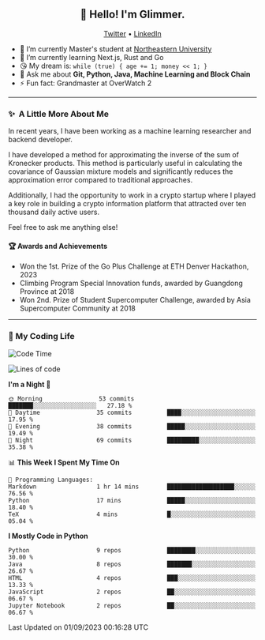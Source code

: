 <h2 align="center">👋 Hello! I'm Glimmer.</h2>
<p align="center">
  <a href="https://twitter.com/glimmerllx">Twitter</a> •
  <a href="https://www.linkedin.com/in/glimmer0x/">LinkedIn</a>
</p>

- 🔭 I’m currently Master's student at [Northeastern University](https://www.northeastern.edu/)
- 🌱 I’m currently learning Next.js, Rust and Go
- 😘 My dream is: `while (true) { age += 1; money << 1; }`
- 💬 Ask me about **Git, Python, Java, Machine Learning and Block Chain**
- ⚡ Fun fact: Grandmaster at OverWatch 2

---
### ✨&nbsp; A Little More About Me
In recent years, I have been working as a machine learning researcher and backend developer. 

I have developed a method for approximating the inverse of the sum of Kronecker products. This method is particularly useful in calculating the covariance of Gaussian mixture models and significantly reduces the approximation error compared to traditional approaches.

Additionally, I had the opportunity to work in a crypto startup where I played a key role in building a crypto information platform that attracted over ten thousand daily active users.

Feel free to ask me anything else!

#### 🏆 Awards and Achievements
- Won the 1st. Prize of the Go Plus Challenge at ETH Denver Hackathon, 2023
- Climbing Program Special Innovation funds, awarded by Guangdong Province at 2018
- Won 2nd. Prize of Student Supercomputer Challenge, awarded by Asia Supercomputer Community at 2018

---
### 🤗 My Coding Life
<!--START_SECTION:waka-->
![Code Time](http://img.shields.io/badge/Code%20Time-1%2C086%20hrs%2022%20mins-blue)

![Lines of code](https://img.shields.io/badge/From%20Hello%20World%20I%27ve%20Written-2.2%20million%20lines%20of%20code-blue)

**I'm a Night 🦉** 

```text
🌞 Morning                53 commits          ███████░░░░░░░░░░░░░░░░░░   27.18 % 
🌆 Daytime                35 commits          ████░░░░░░░░░░░░░░░░░░░░░   17.95 % 
🌃 Evening                38 commits          █████░░░░░░░░░░░░░░░░░░░░   19.49 % 
🌙 Night                  69 commits          █████████░░░░░░░░░░░░░░░░   35.38 % 
```


📊 **This Week I Spent My Time On** 

```text
💬 Programming Languages: 
Markdown                 1 hr 14 mins        ███████████████████░░░░░░   76.56 % 
Python                   17 mins             █████░░░░░░░░░░░░░░░░░░░░   18.40 % 
TeX                      4 mins              █░░░░░░░░░░░░░░░░░░░░░░░░   05.04 % 
```

**I Mostly Code in Python** 

```text
Python                   9 repos             ████████░░░░░░░░░░░░░░░░░   30.00 % 
Java                     8 repos             ███████░░░░░░░░░░░░░░░░░░   26.67 % 
HTML                     4 repos             ███░░░░░░░░░░░░░░░░░░░░░░   13.33 % 
JavaScript               2 repos             ██░░░░░░░░░░░░░░░░░░░░░░░   06.67 % 
Jupyter Notebook         2 repos             ██░░░░░░░░░░░░░░░░░░░░░░░   06.67 % 
```




 Last Updated on 01/09/2023 00:16:28 UTC
<!--END_SECTION:waka-->
